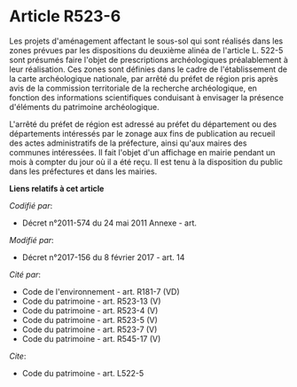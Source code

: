# Article R523-6

Les projets d'aménagement affectant le sous-sol qui sont réalisés dans les zones prévues par les dispositions du deuxième
alinéa de l'article L. 522-5 sont présumés faire l'objet de prescriptions archéologiques préalablement à leur réalisation.
Ces zones sont définies dans le cadre de l'établissement de la carte archéologique nationale, par arrêté du préfet de région
pris après avis de la commission territoriale de la recherche archéologique, en fonction des informations scientifiques
conduisant à envisager la présence d'éléments du patrimoine archéologique.

L'arrêté du préfet de région est adressé au préfet du département ou des départements intéressés par le zonage aux fins de
publication au recueil des actes administratifs de la préfecture, ainsi qu'aux maires des communes intéressées. Il fait
l'objet d'un affichage en mairie pendant un mois à compter du jour où il a été reçu. Il est tenu à la disposition du public
dans les préfectures et dans les mairies.

**Liens relatifs à cet article**

_Codifié par_:

  - Décret n°2011-574 du 24 mai 2011 Annexe - art.

_Modifié par_:

  - Décret n°2017-156 du 8 février 2017 - art. 14

_Cité par_:

  - Code de l'environnement - art. R181-7 (VD)
  - Code du patrimoine - art. R523-13 (V)
  - Code du patrimoine - art. R523-4 (V)
  - Code du patrimoine - art. R523-5 (V)
  - Code du patrimoine - art. R523-7 (V)
  - Code du patrimoine - art. R545-17 (V)

_Cite_:

  - Code du patrimoine - art. L522-5
